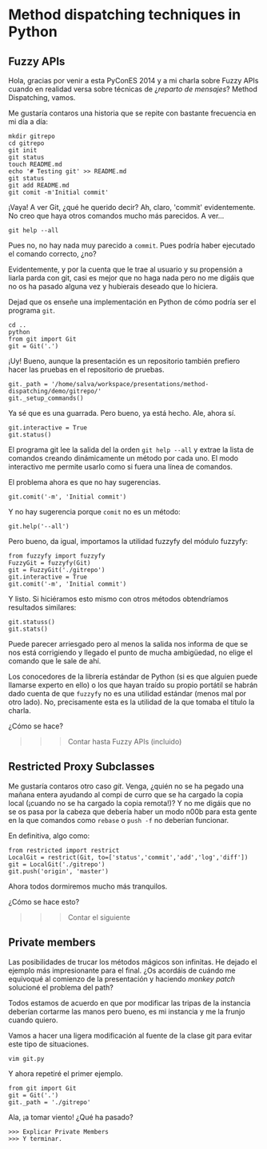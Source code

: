 
# Method dispatching techniques in Python

## Fuzzy APIs
Hola, gracias por venir a esta PyConES 2014 y a mi charla sobre Fuzzy APIs
cuando en realidad versa sobre técnicas de ¿_reparto de mensajes_? Method
Dispatching, vamos.

Me gustaría contaros una historia que se repite con bastante frecuencia en
mi día a día:

    mkdir gitrepo
    cd gitrepo
    git init
    git status
    touch README.md
    echo '# Testing git' >> README.md
    git status
    git add README.md
    git comit -m'Initial commit'

¡Vaya! A ver Git, ¿qué he querido decir? Ah, claro, 'commit' evidentemente. No
creo que haya otros comandos mucho más parecidos. A ver...

    git help --all

Pues no, no hay nada muy parecido a `commit`. Pues podría haber ejecutado el
comando correcto, ¿no?

Evidentemente, y por la cuenta que le trae al usuario y su propensión a liarla
parda con git, casi es mejor que no haga nada pero no me digáis que no os ha
pasado alguna vez y hubierais deseado que lo hiciera.

Dejad que os enseñe una implementación en Python de cómo podría ser el
programa `git`.

    cd ..
    python
    from git import Git
    git = Git('.')

¡Uy! Bueno, aunque la presentación es un repositorio también prefiero hacer
las pruebas en el repositorio de pruebas.
    
    git._path = '/home/salva/workspace/presentations/method-dispatching/demo/gitrepo/'
    git._setup_commands()

Ya sé que es una guarrada. Pero bueno, ya está hecho. Ale, ahora sí.
    
    git.interactive = True
    git.status()

El programa git lee la salida del la orden `git help --all` y extrae la lista
de comandos creando dinámicamente un método por cada uno. El modo interactivo
me permite usarlo como si fuera una línea de comandos.

El problema ahora es que no hay sugerencias.

    git.comit('-m', 'Initial commit')

Y no hay sugerencia porque `comit` no es un método:

    git.help('--all')

Pero bueno, da igual, importamos la utilidad fuzzyfy del módulo fuzzyfy:

    from fuzzyfy import fuzzyfy
    FuzzyGit = fuzzyfy(Git)
    git = FuzzyGit('./gitrepo')
    git.interactive = True
    git.comit('-m', 'Initial commit')

Y listo. Si hiciéramos esto mismo con otros métodos obtendríamos resultados
similares:

    git.statuss()
    git.stats()

Puede parecer arriesgado pero al menos la salida nos informa de que se nos
está corrigiendo y llegado el punto de mucha ambigüedad, no elige el comando
que le sale de ahí.

Los conocedores de la librería estándar de Python (si es que alguien puede
llamarse experto en ello) o los que hayan traído su propio portátil se habrán
dado cuenta de que `fuzzyfy` no es una utilidad estándar (menos mal por otro
lado). No, precisamente esta es la utilidad de la que tomaba el título la
charla.

¿Cómo se hace?

  >>> Contar hasta Fuzzy APIs (incluido)

## Restricted Proxy Subclasses

Me gustaría contaros otro caso _git_. Venga, ¿quién no se ha pegado una mañana
entera ayudando al compi de curro que se ha cargado la copia local (¡cuando no
se ha cargado la copia remota!)? Y no me digáis que no se os pasa por la cabeza
que debería haber un modo n00b para esta gente en la que comandos como `rebase`
o `push -f` no deberían funcionar.

En definitiva, algo como:

    from restricted import restrict
    LocalGit = restrict(Git, to=['status','commit','add','log','diff'])
    git = LocalGit('./gitrepo')
    git.push('origin', 'master')

Ahora todos dormiremos mucho más tranquilos.

¿Cómo se hace esto?

  >>> Contar el siguiente

## Private members

Las posibilidades de trucar los métodos mágicos son infinitas. He dejado el
ejemplo más impresionante para el final. ¿Os acordáis de cuándo me equivoqué
al comienzo de la presentación y haciendo _monkey patch_ solucioné el problema
del path?

Todos estamos de acuerdo en que por modificar las tripas de la instancia
deberían cortarme las manos pero bueno, es mi instancia y me la frunjo cuando
quiero.

Vamos a hacer una ligera modificación al fuente de la clase git para evitar
este tipo de situaciones.

    vim git.py

Y ahora repetiré el primer ejemplo.

    from git import Git
    git = Git('.')
    git._path = './gitrepo'

Ala, ¡a tomar viento! ¿Qué ha pasado?

    >>> Explicar Private Members
    >>> Y terminar.

